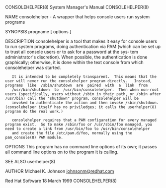 CONSOLEHELPER(8)                                                                           System Manager's Manual                                                                           CONSOLEHELPER(8)



NAME
       consolehelper - A wrapper that helps console users run system programs

SYNOPSIS
       progname [ options ]

DESCRIPTION
       consolehelper is a tool that makes it easy for console users to run system programs, doing authentication via PAM (which can be set up to trust all console users or to ask for a password at the sys‐
       tem administrator's discretion).  When possible, the authentication is done graphically; otherwise, it is done within the text console from which consolehelper was started.

       It is intended to be completely transparent.  This means that the user will never run the consolehelper program directly.   Instead,  programs  like  /sbin/shutdown  are  paired  with  a  link  from
       /usr/bin/shutdown  to  /usr/bin/consolehelper.  Then when non-root users (specifically, users without /sbin in their path, or /sbin after /usr/bin) call the "shutdown" program, consolehelper will be
       invoked to authenticate the action and then invoke /sbin/shutdown.  (consolehelper itself has no priviledges; it calls the userhelper(8) program do the real work.)

       consolehelper requires that a PAM configuration for every managed program exist.  So to make /sbin/foo or /usr/sbin/foo managed, you need to create a link from /usr/bin/foo to /usr/bin/consolehelper
       and create the file /etc/pam.d/foo, normally using the pam_console(8) PAM module.

OPTIONS
       This program has no command line options of its own; it passes all command line options on to the program it is calling.

SEE ALSO
       userhelper(8)

AUTHOR
       Michael K. Johnson <johnsonm@redhat.com>



Red Hat Software                                                                                18 March 1999                                                                                CONSOLEHELPER(8)
